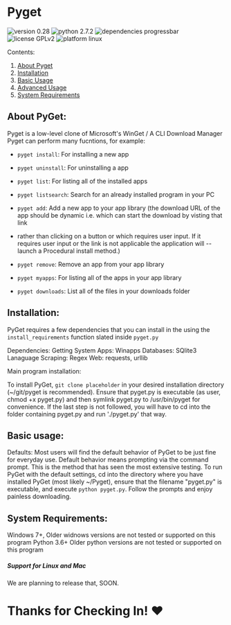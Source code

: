 # Pyget


![version 0.28](https://img.shields.io/badge/version-0.28-green.svg)
![python 2.7.2](https://img.shields.io/badge/python-2.7.2-yellow.svg)
![dependencies progressbar](https://img.shields.io/badge/dependencies-progressbar-green.svg)
![license GPLv2](https://img.shields.io/badge/license-GPLv2-green.svg)
![platform linux](https://img.shields.io/badge/platform-linux-green.svg)

Contents:

1. [About Pyget](#about-pyget)
2. [Installation](#installation)
3. [Basic Usage](#basic-usage)
4. [Advanced Usage](#advanced-usage)
5. [System Requirements](#system-requirements)

## About PyGet:

Pyget is a low-level clone of Microsoft's WinGet / A CLI Download Manager
Pyget can perform many fucntions, for example:

- `pyget install`: For installing a new app
- `pyget uninstall`: For uninstalling a app
- `pyget list`: For listing all of the installed apps
- `pyget listsearch`: Search for an already installed program in your PC

- `pyget add`: Add a new app to your app library (the download URL of the app should be dynamic i.e. which can start the download by visting that link
-  rather than clicking on a button or which requires user input. If it requires user input or the link is not applicable the application will
--  launch a Procedural install method.)

- `pyget remove`: Remove an app from your app library
- `pyget myapps`: For listing all of the apps in your app library
- `pyget downloads`: List all of the files in your downloads folder

## Installation:

PyGet requires a few dependencies that you can install in the using the `install_requirements` function slated inside `pyget.py`

Dependencies:
    Getting System Apps: Winapps
    Databases: SQlite3
    Lanaguage Scraping: Regex
    Web: requests, urllib
    

Main program installation:

To install PyGet, `git clone placeholder` in your desired
installation directory (~/git/pyget is recommended).  Ensure that pyget.py is 
executable (as user, chmod +x pyget.py) and then symlink pyget.py to /usr/bin/pyget 
for convenience.  If the last step is not followed, you will have to cd into the folder
containing pyget.py and run './pyget.py' that way. 

## Basic usage:

Defaults:
Most users will find the default behavior of PyGet to be just fine for everyday
use.  Default behavior means prompting via the command prompt.  This is the method that 
has seen the most extensive testing.  To run PyGet with the default settings, cd 
into the directory where you have installed PyGet (most likely ~/Pyget), ensure
that the filename "pyget.py" is executable, and execute
```python pyget.py```.  Follow the prompts and enjoy painless downloading.

## System Requirements:

Windows 7+, Older widnows versions are not tested or supported on this program
Python 3.6+ Older python versions are not tested or supported on this program

##### Support for Linux and Mac
We are planning to release that, SOON.

# Thanks for Checking In! ❤
